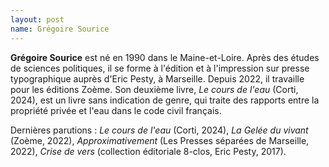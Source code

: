 ```yaml
---
layout: post
name: Grégoire Sourice
---
```

**Grégoire Sourice** est né en 1990 dans le Maine-et-Loire. Après des études de sciences politiques, il se forme à l'édition et à l'impression sur presse typographique auprès d'Eric Pesty, à Marseille. Depuis 2022, il travaille pour les éditions Zoème. Son deuxième livre, *Le cours de l'eau* (Corti, 2024), est un livre sans indication de genre, qui traite des rapports entre la propriété privée et l'eau dans le code civil français.

Dernières parutions : *Le cours de l'eau* (Corti, 2024), *La Gelée du vivant* (Zoème, 2022), *Approximativement* (Les Presses séparées de Marseille, 2022), *Crise de vers* (collection éditoriale 8-clos, Eric Pesty, 2017).

